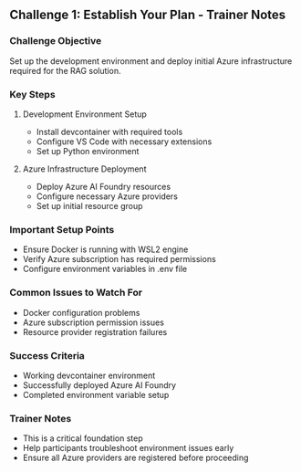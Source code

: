 ## Challenge 1: Establish Your Plan - Trainer Notes

### Challenge Objective

Set up the development environment and deploy initial Azure infrastructure required for the RAG solution.

### Key Steps

1. Development Environment Setup

   - Install devcontainer with required tools
   - Configure VS Code with necessary extensions
   - Set up Python environment

2. Azure Infrastructure Deployment
   - Deploy Azure AI Foundry resources
   - Configure necessary Azure providers
   - Set up initial resource group

### Important Setup Points

- Ensure Docker is running with WSL2 engine
- Verify Azure subscription has required permissions
- Configure environment variables in .env file

### Common Issues to Watch For

- Docker configuration problems
- Azure subscription permission issues
- Resource provider registration failures

### Success Criteria

- Working devcontainer environment
- Successfully deployed Azure AI Foundry
- Completed environment variable setup

### Trainer Notes

- This is a critical foundation step
- Help participants troubleshoot environment issues early
- Ensure all Azure providers are registered before proceeding
